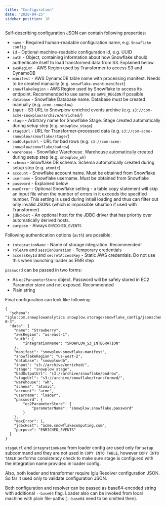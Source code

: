 ```yaml
---
title: "Configuration"
date: "2020-04-25"
sidebar_position: 10
---
```


Self-describing configuration JSON can contain following properties:

- `name` - Required human-readable configuration name, e.g. `Snowflake config`
- `id` - Optional machine-readable configuration id, e.g. UUID
- `auth` - Object, containing information about how Snowflake should authenticate itself to load transformed data from S3. Explained below
- `awsRegion` - AWS Region used by Transformer to access S3 and DynamoDB
- `manifest` - AWS DynamoDB table name with processing manifest. Needs to be created manually (e.g. `snowflake-event-manifest`)
- `snowflakeRegion` - AWS Region used by Snowflake to access its endpoint. Recommended to use same as `$AWS_REGION` if possible
- `database` - Snowflake Database name. Database must be created manually (e.g. `acme-snowplow`)
- `input` - S3 URL to Snowplow enriched events archive (e.g. `s3://com-acme-snowplow/archive/enriched/`)
- `stage` - Arbitrary name for Snowflake Stage. Stage created automatically during setup step (e.g. `snowplow_stage`)
- `stageUrl` - URL for Transformer-processed data (e.g. `s3://com-acme-snowplow/snowflake/stage/`)
- `badOutputUrl` - URL for bad rows (e.g. `s3://com-acme-snowplow/snowflake/badrow`)
- `warehouse` - Snowflake Warehouse. Warehouse automatically created during setup step (e.g. `snowplow_wh`)
- `schema` - Snowflake DB schema. Schema automatically created during setup step (e.g. `atomic`)
- `account` - Snowflake account name. Must be obtained from Snowflake
- `username` - Snowflake username. Must be obtained from Snowflake
- `password` - Explained below
- `maxError` - Optional Snowflake setting - a table copy statement will skip an input file when the number of errors in it exceeds the specified number. This setting is used during intiail loading and thus can filter out only invalid JSONs (which is impossible situation if used with Transformer)
- `jdbcHost` - An optional host for the JDBC driver that has priority over automatically derived hosts.
- `purpose` - Always `ENRICHED_EVENTS`

Following authentication options (`auth`) are possible:

- `integrationName` - Name of storage integration. Recommended!
- `roleArn` and `sessionDuration` - Temporary credentials
- `accessKeyId` and `secretAccessKey` - Static AWS credentials. Do not use this when launching loader as EMR step

`password` can be passed in two forms:

- As `ec2ParameterStore` object. Password will be safely stored in EC2 Parameter store and not exposed. Recommended
- Plain string

Final configuration can look like following:

```
{
  "schema": "iglu:com.snowplowanalytics.snowplow.storage/snowflake_config/jsonschema/1-0-3",
  "data": {
    "name": "Strawberry",
    "awsRegion": "us-east-1",
    "auth": {
        "integrationName": "SNOWPLOW_S3_INTEGRATION"
    },
    "manifest": "snowplow-snowflake-manifest",
    "snowflakeRegion": "us-west-2",
    "database": "snowplowdb",
    "input": "s3://archive/enriched/",
    "stage": "snowplow_stage",
    "badOutputUrl": "s3://archive/snowflake/badrow",
    "stageUrl": "s3://archive/snowflake/transformed/",
    "warehouse": "wh",
    "schema": "atomic",
    "account": "acme",
    "username": "loader",
    "password": {
        "ec2ParameterStore": {
            "parameterName": "snowplow.snowflake.password"
        }
    },
    "maxError": 1,
    "jdbcHost": "acme.snowflakecomputing.com",
    "purpose": "ENRICHED_EVENTS"
  }
}
```

`stageUrl` and `integrationName` from loader config are used only for `setup` subcommand and they are not used in `COPY INTO TABLE`, however `COPY INTO TABLE` performs consistency check to make sure stage is configured with the integration name provided in loader config.

Also, both loader and transformer require Iglu Resolver configuration JSON. So far it used only to validate configuration JSON.

Both configuration and resolver can be passed as base64-encoded string with additional `--base64` flag. Loader also can be invoked from local machine with plain file-paths (`--base64` need to be omitted then).
